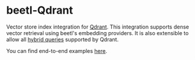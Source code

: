 # beetl-Qdrant
Vector store index integration for [Qdrant](https://qdrant.tech/). This integration supports dense vector retrieval using beetl's embedding providers. It is also extensible to allow all [hybrid queries](https://qdrant.tech/documentation/concepts/hybrid-queries/) supported by Qdrant.

You can find end-to-end examples [here](https://github.com/thelegendkaan/beetl/tree/main/beetl-qdrant/examples).
